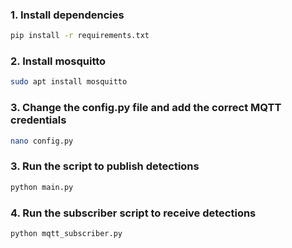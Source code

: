 ### 1. Install dependencies

```bash
pip install -r requirements.txt
```

### 2. Install mosquitto

```bash
sudo apt install mosquitto
```

### 3. Change the config.py file and add the correct MQTT credentials

```bash
nano config.py
```

### 3. Run the script to publish detections

```bash
python main.py
```

### 4. Run the subscriber script to receive detections

```bash
python mqtt_subscriber.py
```
